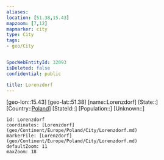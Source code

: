 ```yaml
---
aliases: 
location: [51.38,15.43]
mapzoom: [7,12] 
mapmarker: city 
type: City
tags:
- geo/City


SpocWebEntityId: 32093
isDeleted: false
confidential: public

title: Lorenzdorf
---
```

[geo-lon::15.43]
[geo-lat::51.38]
[name::Lorenzdorf]
[State::]
[Country::[Poland](geo/Continent/Europe/Poland.md)]
[StateId::]
[Population::]
[Unknown::]


```leaflet
id: Lorenzdorf
coordinates: [Lorenzdorf](geo/Continent/Europe/Poland/City/Lorenzdorf.md)
markerFile: [Lorenzdorf](geo/Continent/Europe/Poland/City/Lorenzdorf.md)
defaultZoom: 11 
maxZoom: 18
```


